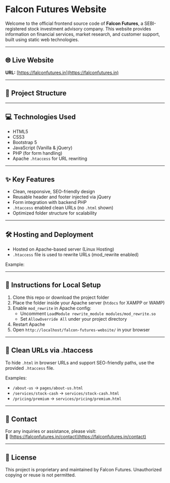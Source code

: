 # Falcon Futures Website

Welcome to the official frontend source code of **Falcon Futures**, a SEBI-registered stock investment advisory company. This website provides information on financial services, market research, and customer support, built using static web technologies.

---

## 🌐 Live Website

**URL:** [https://falconfutures.in](https://falconfutures.in)

---

## 📁 Project Structure


---

## 💻 Technologies Used

- HTML5  
- CSS3  
- Bootstrap 5  
- JavaScript (Vanilla & jQuery)  
- PHP (for form handling)  
- Apache `.htaccess` for URL rewriting

---

## ✨ Key Features

- Clean, responsive, SEO-friendly design
- Reusable header and footer injected via jQuery
- Form integration with backend PHP
- `.htaccess` enabled clean URLs (no `.html` shown)
- Optimized folder structure for scalability

---

## 🛠 Hosting and Deployment

- Hosted on Apache-based server (Linux Hosting)
- `.htaccess` file is used to rewrite URLs (mod_rewrite enabled)

Example:

---

## 📌 Instructions for Local Setup

1. Clone this repo or download the project folder
2. Place the folder inside your Apache server (`htdocs` for XAMPP or WAMP)
3. Enable `mod_rewrite` in Apache config:
   - Uncomment `LoadModule rewrite_module modules/mod_rewrite.so`
   - Set `AllowOverride All` under your project directory
4. Restart Apache
5. Open `http://localhost/falcon-futures-website/` in your browser

---

## 📄 Clean URLs via .htaccess

To hide `.html` in browser URLs and support SEO-friendly paths, use the provided `.htaccess` file.

Examples:
- `/about-us` → `pages/about-us.html`
- `/services/stock-cash` → `services/stock-cash.html`
- `/pricing/premium` → `services/pricing/premium.html`

---

## 📧 Contact

For any inquiries or assistance, please visit:  
🔗 [https://falconfutures.in/contact](https://falconfutures.in/contact)

---

## 📜 License

This project is proprietary and maintained by Falcon Futures. Unauthorized copying or reuse is not permitted.

